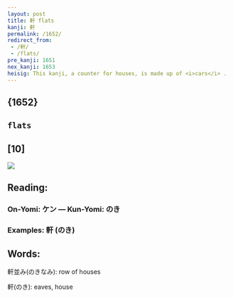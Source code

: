 ```yaml
---
layout: post
title: 軒 flats
kanji: 軒
permalink: /1652/
redirect_from:
 - /軒/
 - /flats/
pre_kanji: 1651
nex_kanji: 1653
heisig: This kanji, a counter for houses, is made up of <i>cars</i> . . . <i>dry</i>.
---
```


## {1652}

## `flats`

## [10]

<div class="stroke"><img src="E8BB92.png" /></div>

## Reading:

### On-Yomi: ケン &mdash; Kun-Yomi: のき

### Examples: 軒 (のき)

## Words:

軒並み(のきなみ): row of houses

軒(のき): eaves, house
